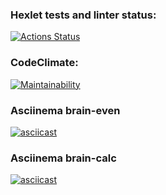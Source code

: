 ### Hexlet tests and linter status:
[![Actions Status](https://github.com/ArtemKaPetrakov/python-project-49/actions/workflows/hexlet-check.yml/badge.svg)](https://github.com/ArtemKaPetrakov/python-project-49/actions)

### CodeClimate:
[![Maintainability](https://api.codeclimate.com/v1/badges/bd506821e17ac53e9752/maintainability)](https://codeclimate.com/github/ArtemKaPetrakov/python-project-49/maintainability)

### Asciinema brain-even
[![asciicast](https://asciinema.org/a/YRO5U5RIv9wNCzGhnC0Okckm5.svg)](https://asciinema.org/a/YRO5U5RIv9wNCzGhnC0Okckm5?t=5)

### Asciinema brain-calc
[![asciicast](https://asciinema.org/a/4IB5CLZfT5bsiP5g7ISKhJ9qm.svg)](https://asciinema.org/a/4IB5CLZfT5bsiP5g7ISKhJ9qm)